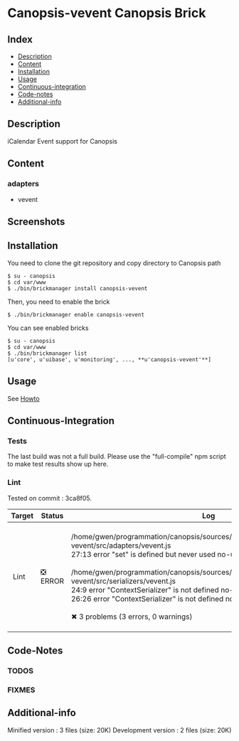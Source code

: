 # Canopsis-vevent Canopsis Brick

## Index

- [Description](#description)
- [Content](#content)
- [Installation](#installation)
- [Usage](#usage)
- [Continuous-integration](#continuous-integration)
- [Code-notes](#code-notes)
- [Additional-info](#additional-info)

## Description

iCalendar Event support for Canopsis

## Content

### adapters

 - vevent



## Screenshots



## Installation

You need to clone the git repository and copy directory to Canopsis path

    $ su - canopsis 
    $ cd var/www
    $ ./bin/brickmanager install canopsis-vevent

Then, you need to enable the brick

    $ ./bin/brickmanager enable canopsis-vevent

You can see enabled bricks

    $ su - canopsis
    $ cd var/www
    $ ./bin/brickmanager list
    [u'core', u'uibase', u'monitoring', ..., **u'canopsis-vevent'**]

## Usage

See [Howto](https://git.canopsis.net/canopsis-ui-bricks/canopsis-vevent/blob/master/doc/index.rst)

## Continuous-Integration

### Tests

The last build was not a full build. Please use the "full-compile" npm script to make test results show up here.

### Lint

Tested on commit : 3ca8f05.

| Target | Status | Log |
| ------ | ------ | --- |
| Lint   | :negative_squared_cross_mark: ERROR | <br>/home/gwen/programmation/canopsis/sources/webcore/src/canopsis/canopsis-vevent/src/adapters/vevent.js<br>  27:13  error  "set" is defined but never used  no-unused-vars<br><br>/home/gwen/programmation/canopsis/sources/webcore/src/canopsis/canopsis-vevent/src/serializers/vevent.js<br>  24:9   error  "ContextSerializer" is not defined  no-undef<br>  26:26  error  "ContextSerializer" is not defined  no-undef<br><br>✖ 3 problems (3 errors, 0 warnings)<br><br> |


## Code-Notes

### TODOS



### FIXMES



## Additional-info

Minified version : 3 files (size: 20K)
Development version : 2 files (size: 20K)
